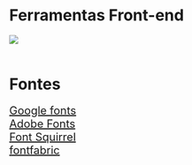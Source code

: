 # Ferramentas Front-end 
<img src="https://user-images.githubusercontent.com/58652794/102702399-03439400-4241-11eb-8972-86dac38f19c4.png"><br><br>
<h1>Fontes</h1>
<a href="https://fonts.google.com/" style="font-size: 20px">Google fonts</a>
<br>
<a href="https://fonts.adobe.com/" style="font-size: 20px">Adobe Fonts</a>
<br>
<a href="https://www.fontsquirrel.com/" style="font-size: 20px">Font Squirrel</a>
<br>
<a href="https://www.fontfabric.com/" style="font-size: 20px">fontfabric</a>



